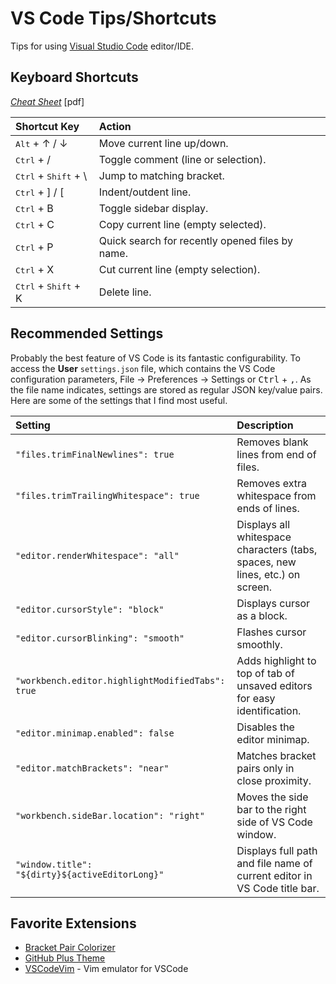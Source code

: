 # VS Code Tips/Shortcuts

Tips for using [Visual Studio Code](https://code.visualstudio.com/) editor/IDE.

## Keyboard Shortcuts
*[Cheat Sheet](https://code.visualstudio.com/shortcuts/keyboard-shortcuts-windows.pdf)* [pdf]  

| Shortcut Key | Action |
| :----------- | :----- |
| <kbd>Alt</kbd> + ↑ / ↓ | Move current line up/down. |
| <kbd>Ctrl</kbd> + / | Toggle comment (line or selection). |
| <kbd>Ctrl</kbd> + <kbd>Shift</kbd> + \ | Jump to matching bracket. |
| <kbd>Ctrl</kbd> + ] / \[ | Indent/outdent line. |
| <kbd>Ctrl</kbd> + B | Toggle sidebar display. |
| <kbd>Ctrl</kbd> + C | Copy current line (empty selected). |
| <kbd>Ctrl</kbd> + P | Quick search for recently opened files by name. |
| <kbd>Ctrl</kbd> + X | Cut current line (empty selection). |
| <kbd>Ctrl</kbd> + <kbd>Shift</kbd> + K | Delete line. |

## Recommended Settings
Probably the best feature of VS Code is its fantastic configurability. To access the **User** `settings.json` file, which contains the VS Code configuration parameters, File → Preferences → Settings or <kbd>Ctrl</kbd> + <kbd>,</kbd>. As the file name indicates, settings are stored as regular JSON key/value pairs. Here are some of the settings that I find most useful.

| Setting | Description |
| :------ | :---------- |
| `"files.trimFinalNewlines": true` | Removes blank lines from end of files. |
| `"files.trimTrailingWhitespace": true` | Removes extra whitespace from ends of lines. |
| `"editor.renderWhitespace": "all"` | Displays all whitespace characters (tabs, spaces, new lines, etc.) on screen. |
| `"editor.cursorStyle": "block"` | Displays cursor as a block. |
| `"editor.cursorBlinking": "smooth"` | Flashes cursor smoothly. |
| `"workbench.editor.highlightModifiedTabs": true` | Adds highlight to top of tab of unsaved editors for easy identification. |
| `"editor.minimap.enabled": false` | Disables the editor minimap. |
| `"editor.matchBrackets": "near"` | Matches bracket pairs only in close proximity. |
| `"workbench.sideBar.location": "right"` | Moves the side bar to the right side of VS Code window. |
| `"window.title": "${dirty}${activeEditorLong}"` | Displays full path and file name of current editor in VS Code title bar. |


## Favorite Extensions
- [Bracket Pair Colorizer](https://marketplace.visualstudio.com/items?itemName=CoenraadS.bracket-pair-colorizer)
- [GitHub Plus Theme](https://github.com/thenikso/github-plus-theme)
- [VSCodeVim](https://github.com/VSCodeVim/Vim) - Vim emulator for VSCode